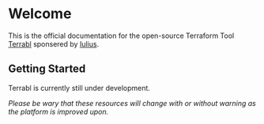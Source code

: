 # Welcome

This is the official documentation for the open-source Terraform Tool [Terrabl](https://github.com/terrabl/terrabl) sponsered by [Iulius](https://iulius.io).

## Getting Started

Terrabl is currently still under development.

*Please be wary that these resources will change with or without warning as the platform is improved upon.*
